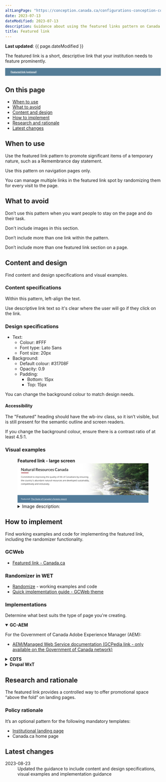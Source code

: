```yaml
---
altLangPage: "https://conception.canada.ca/configurations-conception-communes/----.html"
date: 2023-07-13
dateModified: 2023-07-13
description: Guidance about using the featured links pattern on Canada.ca.
title: Featured link
---
```

<p><strong>Last updated</strong>: {{ page.dateModified }}</p>
<p>The featured link is a short, descriptive link that your institution needs to feature prominently.</p>
<div class="pattern-demo mrgn-tp-lg mrgn-bttm-xl"><img src="../images/featured-link-generic-en.png" class="img-responsive" alt="" /></div>
<section>
    <h2>On this page</h2>
    <ul>
        <li><a href="#use">When to use</a></li>
        <li><a href="#avoid">What to avoid</a></li>
        <li><a href="#design">Content and design</a></li>
        <li><a href="#implement">How to implement</a></li>
        <li><a href="#research">Research and rationale</a></li>
        <li><a href="#latest">Latest changes</a></li>
    </ul>
</section>
<section>
    <h2 id="use">When to use</h2>
    <p>Use the featured link pattern to promote significant items of a temporary nature, such as a Remembrance day statement.</p>
    <p>Use this pattern on navigation pages only.</p>
    <p>You can manage multiple links in the featured link spot by randomizing them for every visit to the page.</p>
</section>
<section>
    <h2 id="avoid">What to avoid</h2>
    <p>Don’t use this pattern when you want people to stay on the page and do their task.</p>
    <p>Don't include images in this section.</p>
    <p>Don’t include more than one link within the pattern.</p>
    <p>Don’t include more than one featured link section on a page.</p>
</section>
<section>
    <h2 id="design">Content and design</h2>
    <p>Find content and design specifications and visual examples.</p>
    <h3>Content specifications</h3>
    <p>Within this pattern, left-align the text.</p>
    <p>Use descriptive link text so it's clear where the user will go if they click on the link.</p>
    <h3>Design specifications</h3>
    <ul>
        <li>
            Text:
            <ul>
                <li>Colour: #FFF</li>
                <li>Font type: Lato Sans</li>
                <li>Font size: 20px</li>
            </ul>
        </li>
        <li>
            Background:
            <ul>
                <li>Default colour: #31708F</li>
                <li>Opacity: 0.9</li>
                <li>Padding:
                  <ul>
                    <li>Bottom: 15px</li>
                    <li>Top: 15px</li>
                  </ul>
                </li>
            </ul>
        </li>
    </ul>
    <p>You can change the background colour to match design needs.</p>
    <h4>Accessibility</h4>
    <p>The "Featured" heading should have the wb-inv class, so it isn’t visible, but is still present for the semantic outline and screen readers.</p>
    <p>If you change the background colour, ensure there is a contrast ratio of at least 4.5:1.</p>
    <h3>Visual examples</h3>
    <div class="pattern-demo mrgn-tp-md mrgn-bttm-md">
        <figure class="mrgn-tp-md mrgn-bttm-lg">
            <figcaption><b>Featured link - large screen</b></figcaption>
            <img src="../images/featured-link-en.png" class="img-responsive" alt="Featured link for large screens. Text version below:" />
            <details>
                <summary class="wb-toggle" data-toggle='{"print":"on"}'>Image description:</summary>
                <p> A featured link is displayed in a blue band that spans the length of the screen. Above the featured link is the department name (Natural Resources Canada) followed by a short description about the department. Below the featured link is a Most requested heading followed by three links.</p>
            </details>
        </figure>
    </div>
</section>
<section>
    <h2 id="implement">How to implement</h2>
    <p>Find working examples and code for implementing the featured link, including the randomizer functionality.</p>
    <h3>GCWeb</h3>
    <ul>
        <li><a href="https://wet-boew.github.io/GCWeb/components/gc-featured-link/gc-featured-link-en.html">Featured link - Canada.ca</a></li>
    </ul>
    <h3>Randomizer in WET</h3>
    <ul>
        <li><a href="https://wet-boew.github.io/v4.0-ci/demos/wb-randomize/wb-randomize-en.html">Randomize</a> - working examples and code</li>
        <li><a href="https://wet-boew.github.io/GCWeb/docs/implementing-en.html">Quick implementation guide - GCWeb theme</a></li>
    </ul>
    <h3>Implementations</h3>
  <p>Determine what best suits the type of page you're creating.</p>
  <div class="row">
  <div class="col-md-8">
    <div class="wb-tabs mrgn-tp-lg">
      <div class="tabpanels">
        <details id="004" open="open">
          <summary><strong>GC-AEM</strong></summary>
          <p class="mrgn-tp-lg">For the Government of Canada Adobe Experience Manager (AEM):</p>
          <ul>
            <li><a href="https://www.gcpedia.gc.ca/wiki/AEM_GC-specific_Documentation_6.5">AEM/Managed Web Service documentation (GCPedia link - only available on the Government of Canada network)</a></li>
          </ul>
        </details>
        <details id="005">
          <summary><strong>CDTS</strong></summary>
          <p class="mrgn-tp-lg">For the Centrally Deployed Templates Solution (CDTS):</p>
          <ul>
            <li><a href="https://cenw-wscoe.github.io/sgdc-cdts/docs/index-en.html">CDTS documentation</a></li>
          </ul>
        </details>
        <details id="006">
          <summary><strong>Drupal WxT</strong></summary>
          <p class="mrgn-tp-lg">For Drupal WxT:</p>
          <ul>
            <li><a href="https://drupalwxt.github.io/en/">Drupal WxT documentation</a></li>
          </ul>
        </details>
      </div>
    </div>
  </div>
</section>
<section>
    <h2 id="research">Research and rationale</h2>
    <p>The featured link provides a controlled way to offer promotional space “above the fold” on landing pages.</p>
    <h3>Policy rationale</h3>
    <p>It’s an optional pattern for the following mandatory templates:</p>
    <ul>
        <li><a href="">Institutional landing page</a></li>
        <li>Canada.ca home page</li>
    </ul>
</section>
<section>
    <h2 id="latest">Latest changes</h2>
    <dl class="dl-horizontal">
        <dt>
            <time datetime="2023-08-23" class="link-muted">2023-08-23</time>
        </dt>
        <dd>Updated the guidance to include content and design specifications, visual examples and implementation guidance</dd>
    </dl>
</section>